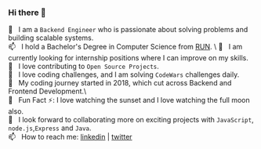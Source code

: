 ### Hi there 👋 



 💬 &nbsp; I am a `Backend Engineer` who is passionate about solving problems and building scalable systems.\
 📫 &nbsp; I hold a Bachelor's Degree in Computer Science from [RUN](https://run.edu.ng/). \ 
 🔭 &nbsp; I am currently looking for internship positions where I can improve on my skills.\
 🔭 &nbsp; I love contributing to `Open Source Projects`.\
 🔭 &nbsp; I love coding challenges, and I am solving `CodeWars` challenges daily.\
 💬 &nbsp; My coding journey started in 2018, which cut across Backend and Frontend Development.\  
 💬 &nbsp; Fun Fact ⚡: I love watching the sunset and I love watching the full moon also.\
 👯 &nbsp; I look forward to collaborating more on exciting projects with `JavaScript`, `node.js`,`Express` and `Java`.\
 📫 &nbsp; How to reach me: [linkedin](https://www.linkedin.com/in/tunbosun-adeyemo) | [twitter](https://twitter.com/@Zeus_of_Germany)

 
<!--
**TubbySparks/TubbySparks** is a ✨ _special_ ✨ repository because its `README.md` (this file) appears on your GitHub profile.

Here are some ideas to get you started:

- 💬 I'm Tunbosun, a self taught backend developer.
- 🌱 I'm currently looking for internship positions where I can improve on my skills.
- 💬 Ask me about JavaScript, Node.js and Express.

- 🔭 I’m currently working on ...
- 🌱 I’m currently learning ...
- 👯 I’m looking to collaborate on ...
- 🤔 I’m looking for help with ...
- 💬 Ask me about ...
- 📫 How to reach me: ...
- 😄 Pronouns: ...
- ⚡ Fun fact: ...
-->
